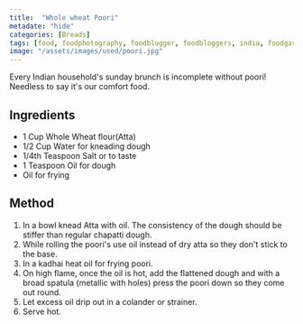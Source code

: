 ```yaml
---
title:  "Whole wheat Poori"
metadate: "hide"
categories: [Breads]
tags: [food, foodphotography, foodblogger, foodbloggers, india, foodgasm, indianfood, love, foodcoma, foodporn,indiancooking, indianrecipe, foodlovers, indianfood, indianfoodbloggers, foodiesofinstagram, foodlove, indian, indiancouple, eatlocal, eathealthy, eatwell, desifood, trending, tasty, taste, yummyinmytummy, foodie, instafood, instafoodie, foodstagram, instagood, passionatepaprika, foodblog, easy, indian, recipe, mothersrecipe, cooking, easycooking, easyrecipe, simple, simplefood, poori, puri, wholewheatpoori, wholewheatpuri, easypuri, easypoori, friedpoori]
image: "/assets/images/used/poori.jpg"
---
```


Every Indian household's sunday brunch is incomplete without poori! Needless to say it's our comfort food. 

## Ingredients

- 1 Cup Whole Wheat flour(Atta)
- 1/2 Cup Water for kneading dough
- 1/4th Teaspoon Salt or to taste
- 1 Teaspoon Oil for dough
- Oil for frying

## Method

1. In a bowl knead Atta with oil. The consistency of the dough should be stiffer than regular chapatti dough. 
2. While rolling the poori's use oil instead of dry atta so they don't stick to the base. 
3. In a kadhai heat oil for frying poori.
4. On high flame, once the oil is hot, add the flattened dough and with a broad spatula (metallic with holes) press the poori down so they come out round.
5. Let excess oil drip out in a colander or strainer.
6. Serve hot. 
